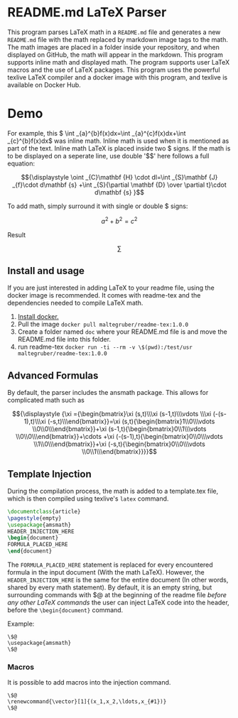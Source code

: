 # README.md LaTeX Parser

This program parses LaTeX math in a `README.md` file and generates a new `README.md` file with the math replaced by markdown image tags to the math. The math images are placed in a folder inside your repository, and when displayed on GitHub, the math will appear in the markdown. This program supports inline math and displayed math. The program supports user LaTeX macros and the use of LaTeX packages. This program uses the powerful texlive LaTeX compiler and a docker image with this program, and texlive is available on Docker Hub.


# Demo

For example, this $ \int _{a}^{b}f(x)dx=\int _{a}^{c}f(x)dx+\int _{c}^{b}f(x)dx$ was inline math. Inline math is used when it is mentioned as part of the text. Inline math LaTeX is placed inside two \$ signs. If the math is to be displayed on a seperate line, use double '\$$' here follows a full equation:


$${\displaystyle \oint _{C}\mathbf {H} \cdot dl=\int _{S}\mathbf {J} _{f}\cdot d\mathbf {s} +\int _{S}{\partial \mathbf {D}  \over \partial t}\cdot d\mathbf {s} }$$

To add math, simply surround it with single or double \$ signs:

$$ a^2+b^2=c^2$$

Result

$$\sum$$

## Install and usage
If you are just interested in adding LaTeX to your readme file, using the docker image is recommended. It comes with readme-tex and the dependencies needed to compile LaTeX math.

1. [Install docker.](https://docs.docker.com/install/)
2. Pull the image 
`docker pull maltegruber/readme-tex:1.0.0`
3. Create a folder named `doc` where your README.md file is and move the README.md file into this folder.
3. run readme-tex `docker run -ti --rm -v \$(pwd):/test/usr maltegruber/readme-tex:1.0.0`


## Advanced Formulas

By default, the parser includes the ansmath package. This allows for complicated math such as

$${\displaystyle {\xi ={\begin{bmatrix}\xi (s,t)\\\xi (s-1,t)\\\vdots \\\xi (-(s-1),t)\\\xi (-s,t)\\\end{bmatrix}}=\xi (s,t){\begin{bmatrix}1\\0\\\vdots \\0\\0\\\end{bmatrix}}+\xi (s-1,t){\begin{bmatrix}0\\1\\\vdots \\0\\0\\\end{bmatrix}}+\cdots +\xi (-(s-1),t){\begin{bmatrix}0\\0\\\vdots \\1\\0\\\end{bmatrix}}+\xi (-s,t){\begin{bmatrix}0\\0\\\vdots \\0\\1\\\end{bmatrix}}}}$$

## Template Injection
During the compilation process, the math is added to a template.tex file, which is then compiled using texlive's `latex` command.
```latex
\documentclass{article}
\pagestyle{empty}
\usepackage{amsmath}
HEADER_INJECTION_HERE
\begin{document}
FORMULA_PLACED_HERE
\end{document}
```
The `FORMULA_PLACED_HERE` statement is replaced for every encountered formula in the input document (With the math LaTeX). However, the `HEADER_INJECTION_HERE` is the same for the entire document (In other words, shared by every math statement). By default, it is an empty string, but surrounding commands with \$@ at the beginning of the readme file *before any other LaTeX commands* the user can inject LaTeX code into the header, before the `\begin{document}` command.

Example:
```
\$@
\usepackage{amsmath}
\$@
```

### Macros
It is possible to add macros into the injection command.
```
\$@
\renewcommand{\vector}[1]{(x_1,x_2,\ldots,x_{#1})}
\$@
```
